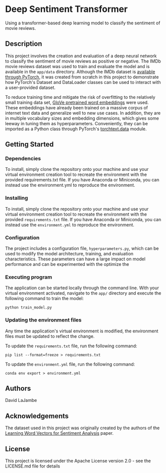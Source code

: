 # Deep Sentiment Transformer

Using a transformer-based deep learning model to classify the sentiment of movie reviews.

## Description

This project involves the creation and evaluation of a deep neural network to classify the sentiment of movie reviews as positive or negative. The IMDb movie reviews dataset was used to train and evaluate the model and is available in the `app/data` directory. Although the IMDb dataset is [available through PyTorch](https://pytorch.org/text/stable/datasets.html#imdb), it was created from scratch in this project to demonstrate how PyTorch's Dataset and DataLoader classes can be used to interact with a user-provided dataset.

To reduce training time and mitigate the risk of overfitting to the relatively small training data set, [GloVe pretrained word embeddings](https://nlp.stanford.edu/projects/glove/) were used. These embeddings have already been trained on a massive corpus of internet text data and generalize well to new use cases. In addition, they are in multiple vocabulary sizes and embedding dimensions, which gives some leeway in tuning them as hyperparameters. Conveniently, they can be imported as a Python class through PyTorch's [torchtext.data](https://torchtext.readthedocs.io/en/latest/vocab.html#glove) module.

## Getting Started

### Dependencies

To install, simply clone the repository onto your machine and use your virtual environment creation tool to recreate the environment with the provided requirements.txt file. If you have Anaconda or Miniconda, you can instead use the environment.yml to reproduce the environment.

### Installing

To install, simply clone the repository onto your machine and use your virtual environment creation tool to recreate the environment with the provided `requirements.txt` file. If you have Anaconda or Miniconda, you can instead use the `environment.yml` to reproduce the environment.

### Configuration

The project includes a configuration file, `hyperparameters.py`, which can be used to modify the model architecture, training, and evaluation characteristics. These parameters can have a large impact on model performance and can be experimented with the optimize the 

### Executing program

The application can be started locally through the command line. With your virtual environment activated, navigate to the `app/` directory and execute the following command to train the model: 
```
python train_model.py
```

### Updating the environment files

Any time the application's virtual environment is modified, the environment files must be updated to reflect the change.

To update the `requirements.txt` file, run the following command:
```
pip list --format=freeze > requirements.txt
```
To update the `environment.yml` file, run the following command:
```
conda env export > environment.yml
```

## Authors

David LaJambe

## Acknowledgements

The dataset used in this project was originally created by the authors of the [Learning Word Vectors for Sentiment Analysis](https://aclanthology.org/P11-1015/) paper.

## License

This project is licensed under the Apache License version 2.0 - see the LICENSE.md file for details